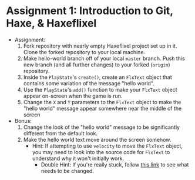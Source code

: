 # Assignment 1: Introduction to Git, Haxe, & Haxeflixel
* Assignment: 
	1. Fork repository with nearly empty Haxeflixel project set up in it. Clone the forked repository to your local machine.
	2. Make hello-world branch off of your local `master` branch. Push this new branch (and all further changes) to your forked (`origin`) repository.
	3. Inside the `PlayState`'s `create()`, create an `FlxText` object that contains some variation of the message "hello world". 
	4. Use the `PlayState`'s `add()` function to make your `FlxText` object appear on-screen when the game is run.
	5. Change the `X` and `Y` parameters to the `FlxText` object to make the "hello world" message appear somewhere near the middle of the screen
* Bonus:
	1. Change the look of the "hello world" message to be significantly different from the default look. 
	2. Make the hello world text move around the screen somehow. 
		* Hint: If attempting to use `velocity` to move the `FlxText` object, you may need to look into the source code for `FlxText` to understand why it won't initially work.
			* Double Hint: If you're really stuck, follow [this link](https://github.com/HaxeFlixel/flixel/blob/master/flixel/text/FlxText.hx#L208) to see what needs to be changed.
